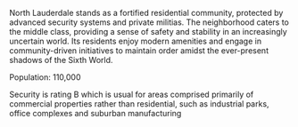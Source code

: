 North Lauderdale stands as a fortified residential community, protected by advanced security systems and private militias. The neighborhood caters to the middle class, providing a sense of safety and stability in an increasingly uncertain world. Its residents enjoy modern amenities and engage in community-driven initiatives to maintain order amidst the ever-present shadows of the Sixth World.

Population: 110,000

Security is rating B which is usual for areas comprised primarily of commercial properties rather than residential, such as industrial parks, office complexes and suburban manufacturing
